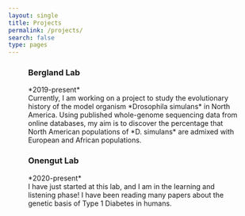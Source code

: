 ```yaml
---
layout: single
title: Projects
permalink: /projects/
search: false
type: pages
---
```

<figure class="third">
  <div markdown="1">
   <h3> Bergland Lab </h3>
   *2019-present* <br>
   Currently, I am working on a project to study the evolutionary history of the model organism *Drosophila simulans* in North America. Using published whole-genome sequencing data from online databases, my aim is to discover the percentage that North American populations of *D. simulans* are admixed with European and African populations.
  </div>

  <div markdown="1">
   <h3> Onengut Lab </h3>
   *2020-present* <br>
   I have just started at this lab, and I am in the learning and listening phase! I have been reading many papers about the genetic basis of Type 1 Diabetes in humans.
  </div>

  <div> </div>  <!-- This is a placeholder for formatting the "thirds" class  -->
</figure>
